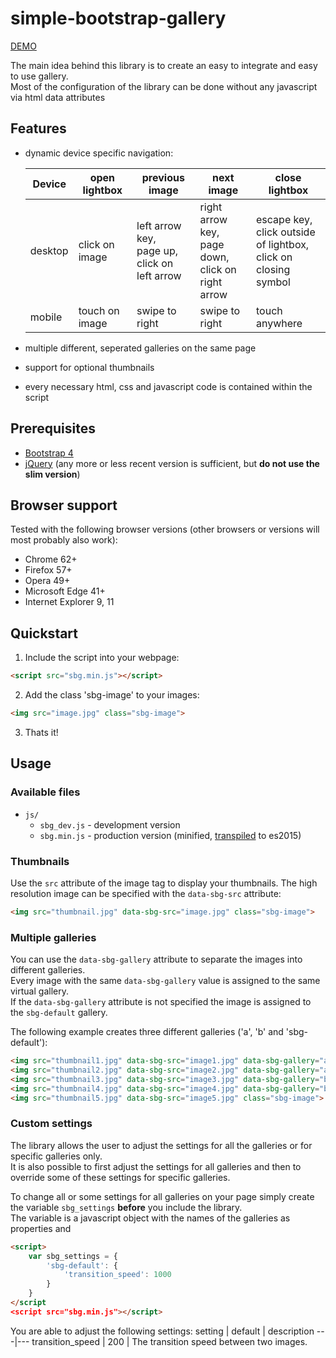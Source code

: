 # simple-bootstrap-gallery

[DEMO](https://kritten.org/demo/simple-bootstrap-gallery)

The main idea behind this library is to create an easy to integrate and easy to use gallery.<br> 
Most of the configuration of the library can be done without any javascript via html data attributes 

## Features
* dynamic device specific navigation:
    
    Device | open lightbox | previous image | next image | close lightbox
    ---|---|---|---|---
    desktop | click on image | left arrow key, <br> page up, <br> click on left arrow | right arrow key, <br> page down, <br> click on right arrow | escape key, <br> click outside of lightbox, <br> click on closing symbol
    mobile | touch on image| swipe to right | swipe to right | touch anywhere
* multiple different, seperated galleries on the same page
* support for optional thumbnails
* every necessary html, css and javascript code is contained within the script

## Prerequisites
* [Bootstrap 4](https://getbootstrap.com/)
* [jQuery](https://jquery.com/) (any more or less recent version is sufficient, but **do not use the slim version**)

## Browser support
Tested with the following browser versions (other browsers or versions will most probably also work):
* Chrome 62+
* Firefox 57+
* Opera 49+
* Microsoft Edge 41+
* Internet Explorer 9, 11

## Quickstart
1. Include the script into your webpage:
```html
<script src="sbg.min.js"></script>
```
2. Add the class 'sbg-image' to your images:
```html
<img src="image.jpg" class="sbg-image">
```
3. Thats it! 

## Usage
### Available files
* `js/`
    * `sbg_dev.js` - development version
    * `sbg.min.js` - production version (minified, [transpiled](https://babeljs.io) to es2015)

### Thumbnails
Use the `src` attribute of the image tag to display your thumbnails. The high resolution image can be specified with the `data-sbg-src` attribute:
```html
<img src="thumbnail.jpg" data-sbg-src="image.jpg" class="sbg-image">
```

### Multiple galleries
You can use the `data-sbg-gallery` attribute to separate the images into different galleries.<br>
Every image with the same `data-sbg-gallery` value is assigned to the same virtual gallery.<br>
If the `data-sbg-gallery` attribute is not specified the image is assigned to the `sbg-default` gallery.

The following example creates three different galleries ('a', 'b' and 'sbg-default'):
```html
<img src="thumbnail1.jpg" data-sbg-src="image1.jpg" data-sbg-gallery="a" class="sbg-image">
<img src="thumbnail2.jpg" data-sbg-src="image2.jpg" data-sbg-gallery="a" class="sbg-image">
<img src="thumbnail3.jpg" data-sbg-src="image3.jpg" data-sbg-gallery="b" class="sbg-image">
<img src="thumbnail4.jpg" data-sbg-src="image4.jpg" data-sbg-gallery="b" class="sbg-image">
<img src="thumbnail5.jpg" data-sbg-src="image5.jpg" class="sbg-image">
```

### Custom settings
The library allows the user to adjust the settings for all the galleries or for specific galleries only.<br>
It is also possible to first adjust the settings for all galleries and then to override some of these settings for specific galleries.

To change all or some settings for all galleries on your page simply create the variable `sbg_settings` <b>before</b> you include the library.<br>
The variable is a javascript object with the names of the galleries as properties and  
```html
<script>
	var sbg_settings = {
		'sbg-default': {
			'transition_speed': 1000 
		}
	}
</script
<script src="sbg.min.js"></script>

```
You are able to adjust the following settings:
	setting | default | description
    ---|---
    transition_speed | 200 | The transition speed between two images.
